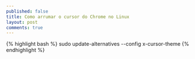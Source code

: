 ```yaml
---
published: false
title: Como arrumar o cursor do Chrome no Linux
layout: post
comments: true
---
```

{% highlight bash %}
sudo update-alternatives --config x-cursor-theme
{% endhighlight %}

